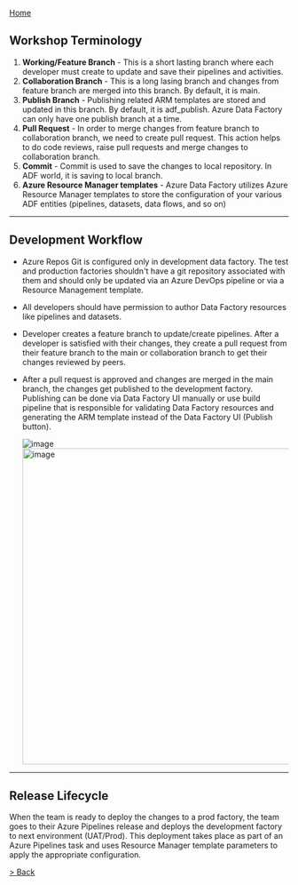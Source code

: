 [Home](https://github.com/swmannepalli/Azure-Data-Factory-CI-CD)

**Workshop Terminology**
-----------------------------------------------------------------------------------------------------------------------------------------------------------------

1. **Working/Feature Branch** - This is a short lasting branch where each developer must create to update and save their pipelines and activities.
2. **Collaboration Branch** - This is a long lasing branch and changes from feature branch are merged into this branch. By default, it is main.
3. **Publish Branch** - Publishing related ARM templates are stored and updated in this branch. By default, it is adf_publish. Azure Data Factory can only have one publish branch at a time.
4. **Pull Request** - In order to merge changes from feature branch to collaboration branch, we need to create pull request. This action helps to do code reviews, raise pull requests and merge changes to collaboration branch.
5. **Commit** - Commit is used to save the changes to local repository. In ADF world, it is saving to local branch.
6. **Azure Resource Manager templates** - Azure Data Factory utilizes Azure Resource Manager templates to store the configuration of your various ADF entities (pipelines, datasets, data flows, and so on)
-----------------------------------------------------------------------------------------------------------------------------------------------------------------

**Development Workflow**
-----------------------------------------------------------------------------------------------------------------------------------------------------------------

+ Azure Repos Git is configured only in development data factory. The test and production factories shouldn't have a git repository associated with them and should only be updated via an Azure DevOps pipeline or via a Resource Management template. 
+ All developers should have permission to author Data Factory resources like pipelines and datasets.
+ Developer creates a feature branch to update/create pipelines. After a developer is satisfied with their changes, they create a pull request from their feature branch to the main or collaboration branch to get their changes reviewed by peers.
+ After a pull request is approved and changes are merged in the main branch, the changes get published to the development factory. Publishing can be done via Data Factory UI manually or use build pipeline that is responsible for validating Data Factory resources and generating the ARM template instead of the Data Factory UI (Publish button). <br />

	![image](https://user-images.githubusercontent.com/84516667/197627738-a8a1fdd5-9270-41b0-b89c-780f1865a4ae.png)
	<img width="569" alt="image" src="https://user-images.githubusercontent.com/84516667/197803750-bfdbbb56-b2e4-4b5f-b5e0-11606fad307e.png">


-----------------------------------------------------------------------------------------------------------------------------------------------------------------
**Release Lifecycle**
-------------------------------------------------------------------------------------------------------------------------------------------------------------------

When the team is ready to deploy the changes to a prod factory, the team goes to their Azure Pipelines release and deploys the development factory to next environment (UAT/Prod). This deployment takes place as part of an Azure Pipelines task and uses Resource Manager template parameters to apply the appropriate configuration.

[> Back](https://github.com/swmannepalli/Azure-Data-Factory-CI-CD)
